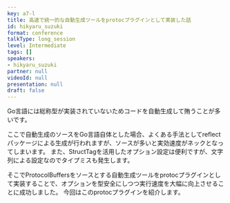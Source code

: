 ```yaml
---
key: a7-l
title: 高速で統一的な自動生成ツールをprotocプラグインとして実装した話
id: hikyaru_suzuki
format: conference
talkType: long_session
level: Intermediate
tags: []
speakers:
- hikyaru_suzuki
partner: null
videoId: null
presentation: null
draft: false
---
```

Go言語には総称型が実装されていないためコードを自動生成して賄うことが多いです。

ここで自動生成のソースをGo言語自体とした場合、よくある手法としてreflectパッケージによる生成が行われますが、ソースが多いと実効速度がネックとなってしまいます。 また、StructTagを活用したオプション設定は便利ですが、文字列による設定なのでタイプミスも発生します。

そこでProtocolBuffersをソースとする自動生成ツールをprotocプラグインとして実装することで、オプションを型安全にしつつ実行速度を大幅に向上させることに成功しました。 今回はこのprotocプラグインを紹介します。